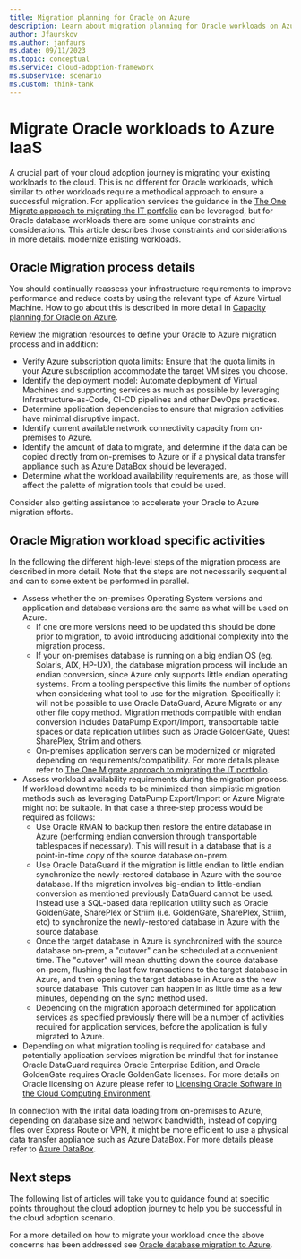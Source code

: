 ```yaml
---
title: Migration planning for Oracle on Azure
description: Learn about migration planning for Oracle workloads on Azure IaaS.
author: Jfaurskov
ms.author: janfaurs
ms.date: 09/11/2023
ms.topic: conceptual
ms.service: cloud-adoption-framework
ms.subservice: scenario
ms.custom: think-tank
---
```


# Migrate Oracle workloads to Azure IaaS

A crucial part of your cloud adoption journey is migrating your existing workloads to the cloud. This is no different for Oracle workloads, which similar to other workloads require a methodical approach to ensure a successful migration. For application services the guidance in the [The One Migrate approach to migrating the IT portfolio](../index.md) can be leveraged, but for Oracle database workloads there are some unique constraints and considerations. This article describes those constraints and considerations in more details.  modernize existing workloads.

## Oracle Migration process details

You should continually reassess your infrastructure requirements to improve performance and reduce costs by using the relevant type of Azure Virtual Machine. How to go about this is described in more detail in [Capacity planning for Oracle on Azure](./oracle-capacity-planning.md).

Review the migration resources to define your Oracle to Azure migration process and in addition:

- Verify Azure subscription quota limits: Ensure that the quota limits in your Azure subscription accommodate the target VM sizes you choose.
- Identify the deployment model: Automate deployment of Virtual Machines and supporting services as much as possible by leveraging Infrastructure-as-Code, CI-CD pipelines and other DevOps practices.
- Determine application dependencies to ensure that migration activities have minimal disruptive impact.
- Identify current available network connectivity capacity from on-premises to Azure.
- Identify the amount of data to migrate, and determine if the data can be copied directly from on-premises to Azure or if a physical data transfer appliance such as [Azure DataBox](/azure/databox/data-box-overview) should be leveraged.
- Determine what the workload availability requirements are, as those will affect the palette of migration tools that could be used.

Consider also getting assistance to accelerate your Oracle to Azure migration efforts.

## Oracle Migration workload specific activities

In the following the different high-level steps of the migration process are described in more detail. Note that the steps are not necessarily sequential and can to some extent be performed in parallel.

- Assess whether the on-premises Operating System versions and application and database versions are the same as what will be used on Azure.
  - If one ore more versions need to be updated this should be done prior to migration, to avoid introducing additional complexity into the migration process.
  - If your on-premises database is running on a big endian OS (eg. Solaris, AIX, HP-UX), the database migration process will include an endian conversion, since Azure only supports little endian operating systems. From a tooling perspective this limits the number of options when considering what tool to use for the migration. Specifically it will not be possible to use Oracle DataGuard, Azure Migrate or any other file copy method. Migration methods compatible with endian conversion includes DataPump Export/Import, transportable table spaces or data replication utilities such as Oracle GoldenGate, Quest SharePlex, Striim and others.
  - On-premises application servers can be modernized or migrated depending on requirements/compatibility. For more details please refer to [The One Migrate approach to migrating the IT portfolio](../index.md).
- Assess workload availability requirements during the migration process. If workload downtime needs to be minimized then simplistic migration methods such as leveraging DataPump Export/Import or Azure Migrate might not be suitable. In that case a three-step process would be required as follows:
  - Use Oracle RMAN to backup then restore the entire database in Azure (performing endian conversion through transportable tablespaces if necessary). This will result in a database that is a point-in-time copy of the source database on-prem.
  - Use Oracle DataGuard if the migration is little endian to little endian synchronize the newly-restored database in Azure with the source database. If the migration involves big-endian to little-endian conversion as mentioned previously DataGuard cannot be used. Instead use a SQL-based data replication utility such as Oracle GoldenGate, SharePlex or Striim (i.e. GoldenGate, SharePlex, Striim, etc) to synchronize the newly-restored database in Azure with the source database.
  - Once the target database in Azure is synchronized with the source database on-prem, a "cutover" can be scheduled at a convenient time. The "cutover" will mean shutting down the source database on-prem, flushing the last few transactions to the target database in Azure, and then opening the target database in Azure as the new source database. This cutover can happen in as little time as a few minutes, depending on the sync method used.
  - Depending on the migration approach determined for application services as specified previously there will be a number of activities required for application services, before the application is fully migrated to Azure.
- Depending on what migration tooling is required for database and potentially application services migration be mindful that for instance Oracle DataGuard requires Oracle Enterprise Edition, and Oracle GoldenGate requires Oracle GoldenGate licenses. For more details on Oracle licensing on Azure please refer to [Licensing Oracle Software in the Cloud Computing Environment](https://www.oracle.com/us/corporate/pricing/cloud-licensing-070579.pdf).

In connection with the inital data loading from on-premises to Azure, depending on database size and network bandwidth, instead of copying files over Express Route or VPN, it might be more efficient to use a physical data transfer appliance such as Azure DataBox. For more details please refer to [Azure DataBox](/azure/databox/data-box-overview).

## Next steps

The following list of articles will take you to guidance found at specific points throughout the cloud adoption journey to help you be successful in the cloud adoption scenario.

For a more detailed on how to migrate your workload once the above concerns has been addressed see [Oracle database migration to Azure](/azure/architecture/solution-ideas/articles/reference-architecture-for-oracle-database-migration-to-azure).
